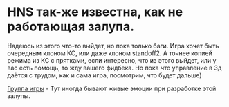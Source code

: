 # HNS так-же известна, как не работающая залупа.
Надеюсь из этого что-то выйдет, но пока только баги.
Игра хочет быть очередным клоном КС, или даже клоном standoff2.
А точнее копией режима из КС с прятками, если интересно, что из этого выйдет, или у вас есть помощь, то жду вашего фидбека.
Но пока что управление в 3д даётся с трудом, как и сама игра, посмотрим, что будет дальше)


[Группа игры](https://t.me/h0m3us3r_project) - Тут иногда бывают живые эмоции при разработке этой залупы.
